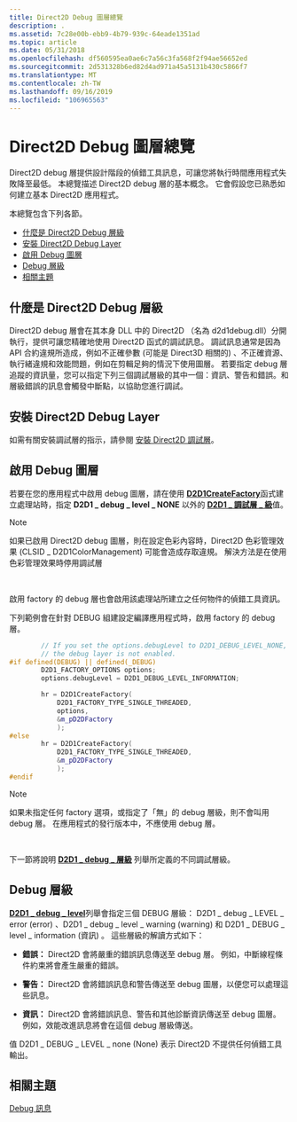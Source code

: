 ```yaml
---
title: Direct2D Debug 圖層總覽
description: .
ms.assetid: 7c28e00b-ebb9-4b79-939c-64eade1351ad
ms.topic: article
ms.date: 05/31/2018
ms.openlocfilehash: df560595ea0ae6c7a56c3fa568f2f94ae56652ed
ms.sourcegitcommit: 2d531328b6ed82d4ad971a45a5131b430c5866f7
ms.translationtype: MT
ms.contentlocale: zh-TW
ms.lasthandoff: 09/16/2019
ms.locfileid: "106965563"
---
```

# <a name="direct2d-debug-layer-overview"></a>Direct2D Debug 圖層總覽

Direct2D debug 層提供設計階段的偵錯工具訊息，可讓您將執行時間應用程式失敗降至最低。 本總覽描述 Direct2D debug 層的基本概念。 它會假設您已熟悉如何建立基本 Direct2D 應用程式。

本總覽包含下列各節。

-   [什麼是 Direct2D Debug 層級](#what-is-the-direct2d-debug-layer)
-   [安裝 Direct2D Debug Layer](#installing-the-direct2d-debug-layer)
-   [啟用 Debug 圖層](#enabling-the-debug-layer)
-   [Debug 層級](#debug-levels)
-   [相關主題](#related-topics)

## <a name="what-is-the-direct2d-debug-layer"></a>什麼是 Direct2D Debug 層級

Direct2D debug 層會在其本身 DLL 中的 Direct2D （名為 d2d1debug.dll）分開執行，提供可讓您精確地使用 Direct2D 函式的調試訊息。 調試訊息通常是因為 API 合約違規所造成，例如不正確參數 (可能是 Direct3D 相關的) 、不正確資源、執行緒違規和效能問題，例如在剪輯足夠的情況下使用圖層。 若要指定 debug 層追蹤的資訊量，您可以指定下列三個調試層級的其中一個：資訊、警告和錯誤。和層級錯誤的訊息會觸發中斷點，以協助您進行調試。

## <a name="installing-the-direct2d-debug-layer"></a>安裝 Direct2D Debug Layer

如需有關安裝調試層的指示，請參閱 [安裝 Direct2D 調試層](installing-the-direct2d-debug-layer.md)。

## <a name="enabling-the-debug-layer"></a>啟用 Debug 圖層

若要在您的應用程式中啟用 debug 圖層，請在使用 [**D2D1CreateFactory**](/windows/desktop/api/d2d1/nf-d2d1-d2d1createfactory)函式建立處理站時，指定 **D2D1 \_ debug \_ level \_ NONE** 以外的 [**D2D1 \_ 調試層 \_ 級**](/windows/desktop/api/d2d1/ne-d2d1-d2d1_debug_level)值。

> [!Note]  
> 如果已啟用 Direct2D debug 圖層，則在設定色彩內容時，Direct2D 色彩管理效果 (CLSID \_ D2D1ColorManagement) 可能會造成存取違規。 解決方法是在使用色彩管理效果時停用調試層

 

啟用 factory 的 debug 層也會啟用該處理站所建立之任何物件的偵錯工具資訊。

下列範例會在針對 DEBUG 組建設定編譯應用程式時，啟用 factory 的 debug 層。


```C++
        // If you set the options.debugLevel to D2D1_DEBUG_LEVEL_NONE,
        // the debug layer is not enabled.
#if defined(DEBUG) || defined(_DEBUG)
        D2D1_FACTORY_OPTIONS options;
        options.debugLevel = D2D1_DEBUG_LEVEL_INFORMATION;

        hr = D2D1CreateFactory(
            D2D1_FACTORY_TYPE_SINGLE_THREADED,
            options,
            &m_pD2DFactory
            );
#else
        hr = D2D1CreateFactory(
            D2D1_FACTORY_TYPE_SINGLE_THREADED,
            &m_pD2DFactory
            );
#endif
```



> [!Note]  
> 如果未指定任何 factory 選項，或指定了「無」的 debug 層級，則不會叫用 debug 層。 在應用程式的發行版本中，不應使用 debug 層。

 

下一節將說明 [**D2D1 \_ debug \_ 層級**](/windows/desktop/api/d2d1/ne-d2d1-d2d1_debug_level) 列舉所定義的不同調試層級。

## <a name="debug-levels"></a>Debug 層級

[**D2D1 \_ debug \_ level**](/windows/desktop/api/d2d1/ne-d2d1-d2d1_debug_level)列舉會指定三個 DEBUG 層級： D2D1 \_ debug \_ LEVEL \_ error (error) 、D2D1 \_ debug \_ level \_ warning (warning) 和 D2D1 \_ DEBUG \_ level \_ information (資訊) 。 這些層級的解讀方式如下：

-   **錯誤：** Direct2D 會將嚴重的錯誤訊息傳送至 debug 層。 例如，中斷線程條件約束將會產生嚴重的錯誤。

-   **警告：** Direct2D 會將錯誤訊息和警告傳送至 debug 圖層，以便您可以處理這些訊息。

-   **資訊：** Direct2D 會將錯誤訊息、警告和其他診斷資訊傳送至 debug 圖層。 例如，效能改進訊息將會在這個 debug 層級傳送。

值 D2D1 \_ DEBUG \_ LEVEL \_ none (None) 表示 Direct2D 不提供任何偵錯工具輸出。

## <a name="related-topics"></a>相關主題

<dl> <dt>

[Debug 訊息](direct2ddebuglayer-debugmessages.md)
</dt> </dl>

 

 




